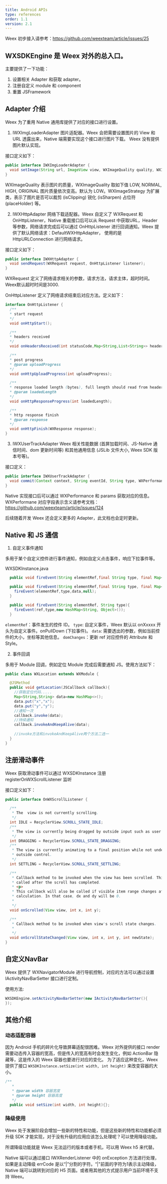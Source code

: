 ```yaml
---
title: Android APIs
type: references
order: 1.1
version: 2.1
---
```


Weex 初步接入请参考：https://github.com/weexteam/article/issues/25

## WXSDKEngine 是 Weex 对外的总入口。
主要提供了一下功能：

1. 设置相关 Adapter 和获取 adapter。
2. 注册自定义 module 和 component
3. 重置 JSFramework

## Adapter 介绍
Weex 为了重用 Native 通用库提供了对应的接口进行设置。
1. IWXImgLoaderAdapter 图片适配器。Weex 会把需要设置图片的 View 和 URL 透露出来，Native 端需要实现这个接口进行图片下载。 Weex 没有提供图片默认实现。

  接口定义如下：

  ```java
  public interface IWXImgLoaderAdapter {
    void setImage(String url, ImageView view, WXImageQuality quality, WXImageStrategy strategy);
  }
  ```

  WXImageQuality 表示图片的质量，WXImageQuality 取如下值 LOW, NORMAL, HIGH, ORIGINAL 图片质量依次变高。默认为 LOW。WXImageStrategy 为扩展类，表示了图片是否可以裁剪 (isClipping) 锐化 (isSharpen) 占位符 (placeHolder) 等。

2. IWXHttpAdapter 网络下载适配器。Weex 自定义了 WXRequest 和 OnHttpListener，Native 重载接口后可以从 Request 中获取URL，Header 等参数，网络请求完成后可以通过 OnHttpListener 进行回调通知。Weex 提供了默认网络请求：DefaultWXHttpAdapter， 使用的是 HttpURLConnection 进行网络请求。

  接口定义如下：

  ```java
  public interface IWXHttpAdapter {
    void sendRequest(WXRequest request, OnHttpListener listener);
  }
  ```

  WXRequest 定义了网络请求相关的参数，请求方法，请求主体，超时时间。Weex默认超时时间是3000.

  OnHttpListener 定义了网络请求结束后对应方法。定义如下：

  ```java
  interface OnHttpListener {
    /**
    * start request
    */
    void onHttpStart();

    /**
    * headers received
    */
    void onHeadersReceived(int statusCode,Map<String,List<String>> headers);

    /**
    * post progress
    * @param uploadProgress
    */
    void onHttpUploadProgress(int uploadProgress);

    /**
    * response loaded length (bytes), full length should read from headers (content-length)
    * @param loadedLength
    */
    void onHttpResponseProgress(int loadedLength);

    /**
    * http response finish
    * @param response
    */
    void onHttpFinish(WXResponse response);
  }
  ```

3. IWXUserTrackAdapter Weex 相关性能数据 (首屏加载时间、JS-Native 通信时间、dom 更新时间等) 和其他通用信息 (JSLib 文件大小, Weex SDK 版本号等)。

  接口定义：

  ```java
  public interface IWXUserTrackAdapter {
    void commit(Context context, String eventId, String type, WXPerformance perf, Map<String, Serializable> params);
  }
  ```
  Native 实现接口后可以通过 WXPerformance 和 params 获取对应的信息。
  WXPerformane 对应字段表示含义请参考文档：https://github.com/weexteam/article/issues/124

  后续随着开发 Weex 还会定义更多的 Adapter，此文档也会定时更新。

## Native 和 JS 通信

1. 自定义事件通知

  多用于某个自定义控件进行事件通知，例如自定义点击事件，响应下拉事件等。

  WXSDKInstance.java 

  ```java
    public void fireEvent(String elementRef,final String type, final Map<String, Object> data,final Map<String, Object> domChanges){  }

    public void fireEvent(String elementRef,final String type, final Map<String, Object> data){
      fireEvent(elementRef,type,data,null);
    }

    public void fireEvent(String elementRef, String type){
      fireEvent(ref,type,new HashMap<String, Object>());
    }
  ```

  `elementRef`：事件发生的控件 ID。
  `type`: 自定义事件，Weex 默认以 onXxxxx 开头为自定义事件。onPullDown (下拉事件)。
  `data`: 需要透出的参数，例如当前控件的大小，坐标等其他信息。
  `domChanges`：更新 ref 对应控件的 Attribute 和 Style。

2. 事件回调 

  多用于 Module 回调，例如定位 Module 完成后需要通知 JS。使用方法如下：

  ```java
  public class WXLocation extends WXModule {

    @JSMethod
    public void getLocation(JSCallback callback){
      //获取定位代码.....
      Map<String,String> data=new HashMap<>();
      data.put("x","x");
      data.put("y","y");
      //通知一次
      callback.invoke(data);
      //持续通知
      callback.invokeAndKeepAlive(data);
      
      //invoke方法和invokeAndKeepAlive两个方法二选一
    }
  }
  ```

## 注册滑动事件

Weex 获取滑动事件可以通过 WXSDKInstance 注册 registerOnWXScrollListener 监听

接口定义如下：

```java
public interface OnWXScrollListener {

  /**
   * The  view is not currently scrolling.
   */
  int IDLE = RecyclerView.SCROLL_STATE_IDLE;
  /**
   * The view is currently being dragged by outside input such as user touch input.
   */
  int DRAGGING = RecyclerView.SCROLL_STATE_DRAGGING;
  /**
   * The view is currently animating to a final position while not under
   * outside control.
   */
  int SETTLING = RecyclerView.SCROLL_STATE_SETTLING;

  /**
   * Callback method to be invoked when the view has been scrolled. This will be
   * called after the scroll has completed.
   * <p>
   * This callback will also be called if visible item range changes after a layout
   * calculation. In that case, dx and dy will be 0.
   *
   */
  void onScrolled(View view, int x, int y);

  /**
   * Callback method to be invoked when view's scroll state changes.
   *
   */
  void onScrollStateChanged(View view, int x, int y, int newState);
}
```

## 自定义NavBar

Weex 提供了 WXNavigatorModule 进行导航控制，对应的方法可以通过设置 IActivityNavBarSetter 接口进行定制。

使用方法:

```java
WXSDKEngine.setActivityNavBarSetter(new IActivityNavBarSetter(){
});
```

## 其他介绍
### 动态适配容器

因为 Android 手机的碎片化导致屏幕适配很困难。Weex 对外提供的接口 render 需要动态传入容器的宽高，但是传入的宽高有时会发生变化，例如 ActionBar 隐藏等，这是传入的 Weex 容器也要进行对应的变化。
为了适应这种变化，Weex 提供了接口 `WXSDKInstance.setSize(int width, int height)` 来改变容器的大小。

```java
/**
   * 
   * @param width 容器宽度
   * @param height 容器高度
   */
  public void setSize(int width, int height){};
```

### 降级使用

Weex 处于发展阶段会增加一些新的特性和功能，但是这些新的特性和功能都必须升级 SDK 才能实现，对于没有升级的应用应该怎么处理呢？可以使用降级功能。

所谓降级功能就是 Weex 无法运行的版本或者手机，可以用 Weex h5 来代替。

Native 端可以通过接口 IWXRenderListener 中的 onException 方法进行处理，如果是主动降级 errCode 是以“|”分割的字符。“|"前面的字符为1表示主动降级，Native 端可以跳转到对应的 H5 页面。或者用其他的方式提示用户当前环境不支持 Weex。
